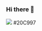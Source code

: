 ### Hi there 👋
<a href=https://velog.io/@hybday0514 target="_blank"><img src="https://img.shields.io/badge/logo-배경색?style=Velog&logoColor=#20C997"/></a>
#20C997
